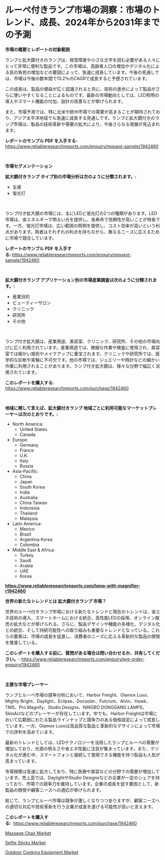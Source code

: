 <p><h1>ルーペ付きランプ市場の洞察：市場のトレンド、成長、2024年から2031年までの予測</h1></p><p><strong>市場の概要とレポートの対象範囲</strong></p>
<p><p>ランプと拡大鏡付きのランプは、視覚障害や小さな文字を読む必要がある人々にとって非常に便利な製品です。この市場は、高齢者人口の増加やデジタル化による目の負担の増加などの要因によって、急速に成長しています。今後の見通しでは、市場は今後の数年間で13.2％のCAGRで成長すると予想されています。</p><p>この成長は、製品の便益が広く認識されると共に、技術の進歩によって製品がさらに使いやすくなることによるものです。最新の市場動向としては、LED照明の導入やスマート機能の付加、設計の改善などが挙げられます。</p><p>また、市場予測では、特に北米や欧州市場での需要が高まることが期待されており、アジア太平洋地域でも急速に成長する見通しです。ランプと拡大鏡付きのランプ市場は、製品の技術革新や需要の拡大により、今後さらなる発展が見込まれます。</p></p>
<p><strong>レポートのサンプル PDF を入手する:</strong> <a href="https://www.reliableresearchreports.com/enquiry/request-sample/1942460">https://www.reliableresearchreports.com/enquiry/request-sample/1942460</a></p>
<p>&nbsp;</p>
<p><strong>市場セグメンテーション</strong></p>
<p><strong>拡大鏡付きランプ タイプ別の市場分析は次のように分類されます。:</strong></p>
<p><ul><li>主導</li><li>蛍光灯</li></ul></p>
<p>&nbsp;</p>
<p><p>ランプ付き拡大鏡の市場には、主にLEDと蛍光灯の2つの種類があります。LED市場は、省エネルギーで明るい光を提供し、長寿命で信頼性が高いことが特長です。一方、蛍光灯市場は、広い範囲の照明を提供し、コスト効率が高いという利点があります。両者はそれぞれの利点を持ちながら、異なるニーズに応えるために市場で競合しています。</p></p>
<p><strong>レポートのサンプル PDF を入手する:</strong>&nbsp;<a href="https://www.reliableresearchreports.com/enquiry/request-sample/1942460">https://www.reliableresearchreports.com/enquiry/request-sample/1942460</a></p>
<p>&nbsp;</p>
<p><strong> 拡大鏡付きランプ アプリケーション別の市場産業調査は次のように分類されます。:</strong></p>
<p><ul><li>産業目的</li><li>ビューティーサロン</li><li>クリニック</li><li>研究所</li><li>その他</li></ul></p>
<p>&nbsp;</p>
<p><p>ランプ付き拡大鏡は、産業用途、美容室、クリニック、研究所、その他の市場向けに広く利用されています。産業用途では、微細な作業や検査に使用され、美容室では細かい施術やメイクアップに重宝されます。クリニックや研究所では、医学的な診断や実験に不可欠です。他の市場では、ジュエリーや時計などの細かい作業に利用されることがあります。ランプ付き拡大鏡は、様々な分野で幅広く活用されています。</p></p>
<p><strong>このレポートを購入する:</strong>&nbsp; <a href="https://www.reliableresearchreports.com/purchase/1942460">https://www.reliableresearchreports.com/purchase/1942460</a></p>
<p>&nbsp;</p>
<p><strong>地域に関して言えば、拡大鏡付きランプ 地域ごとに利用可能なマーケットプレーヤーは次のとおりです。:</strong></p>
<p><ul>
    <li>
        North America:
        <ul>
            <li>United States</li>
            <li>Canada</li>
        </ul>
    </li>
    <li>
        Europe:
        <ul>
            <li>Germany</li>
            <li>France</li>
            <li>U.K.</li>
            <li>Italy</li>
            <li>Russia</li>
        </ul>
    </li>
    <li>
        Asia-Pacific:
        <ul>
            <li>China</li>
            <li>Japan</li>
            <li>South Korea</li>
            <li>India</li>
            <li>Australia</li>
            <li>China Taiwan</li>
            <li>Indonesia</li>
            <li>Thailand</li>
            <li>Malaysia</li>
        </ul>
    </li>
    <li>
        Latin America:
        <ul>
            <li>Mexico</li>
            <li>Brazil</li>
            <li>Argentina Korea</li>
            <li>Colombia</li>
        </ul>
    </li>
    <li>
        Middle East & Africa:
        <ul>
            <li>Turkey</li>
            <li>Saudi</li>
            <li>Arabia</li>
            <li>UAE</li>
            <li>Korea</li>
        </ul>
    </li>
    </ul></p>
<p><strong><a href="https://www.reliableresearchreports.com/lamp-with-magnifier-r1942460">https://www.reliableresearchreports.com/lamp-with-magnifier-r1942460</a></strong>&nbsp;</p>
<p><strong>世界の新たなトレンドとは 拡大鏡付きランプ 市場？</strong></p>
<p><p>世界のルーペ付きランプ市場における新たなトレンドと現在のトレンドは、省エネ技術の導入、スマートホームにおける統合、高性能LEDの採用、オンライン販売の拡大などが挙げられる。さらに、製品デザインや機能の多様化、デジタル化との統合、そして持続可能性への取り組みも重要なトレンドとなっている。これらの要素は、市場の成長を促進し、消費者のニーズに応える革新的な製品の開発を推進している。</p></p>
<p><strong>このレポートを購入する前に、質問がある場合は問い合わせるか、共有してください。</strong>- <a href="https://www.reliableresearchreports.com/enquiry/pre-order-enquiry/1942460">https://www.reliableresearchreports.com/enquiry/pre-order-enquiry/1942460</a></p>
<p>&nbsp;</p>
<p><strong>主要な市場プレーヤー</strong></p>
<p><p>ランプとルーペ市場の競争分析において、Harbor Freight、Glamox Luxo、Mighty Bright、Daylight、Eclipse、Docooler、Fulcrum、Alvin、Hawk、TMS、Pro Magnify、Studio Designs、NINGBO DONGGANG LAMPS、SkinActなどのプレーヤーが存在しています。中でも、Harbor Freightは市場において広範囲にわたる製品ラインナップと競争力のある価格設定によって成長しています。一方、Glamox Luxoは高品質な製品と革新的なデザインによって市場での評判を高めています。</p><p>最新のトレンドとしては、LEDテクノロジーを活用したランプとルーペの需要が増加しており、光源の明るさや省エネ性能に注目が集まっています。また、デジタル化が進む中、スマートフォンと接続して使用できる機能を持つ製品も人気が高まっています。</p><p>市場規模は急速に拡大しており、特に医療や美容などの分野での需要が増加しています。売上高では、DaylightやStudio Designsなどの企業が一定のシェアを持っており、市場での競争力を維持しています。企業の成長を促す要因として、新製品の開発や顧客ニーズへの適応が挙げられます。</p><p>総じて、ランプとルーペ市場は競争が激しくなりつつありますが、顧客ニーズへの適切な対応や技術革新を行う企業が成長を遂げる可能性が高いと言えます。</p></p>
<p><strong>このレポートを購入する:</strong>&nbsp;&nbsp;<a href="https://www.reliableresearchreports.com/purchase/1942460">https://www.reliableresearchreports.com/purchase/1942460</a></p>
<p><p><a href="https://gratis-rainforest-2ca.notion.site/Massage-Chair-Market-Research-Report-Its-History-and-Forecast-2024-to-2031-5c857f2355164a1196d02c3f2d8c804e">Massage Chair Market</a></p><p><a href="https://crocus-run-b5a.notion.site/Selfie-Sticks-Market-Share-Evolution-and-Market-Growth-Trends-2024-2031-3c1938892b5747afbe263cf1e519f8dd">Selfie Sticks Market</a></p><p><a href="https://metal-farmhouse-e95.notion.site/Outdoor-Cooking-Equipment-Market-Size-Reveals-the-Best-Marketing-Channels-In-Global-Industry-e7406e0c479c4719a002a2507bb303a8">Outdoor Cooking Equipment Market</a></p></p>